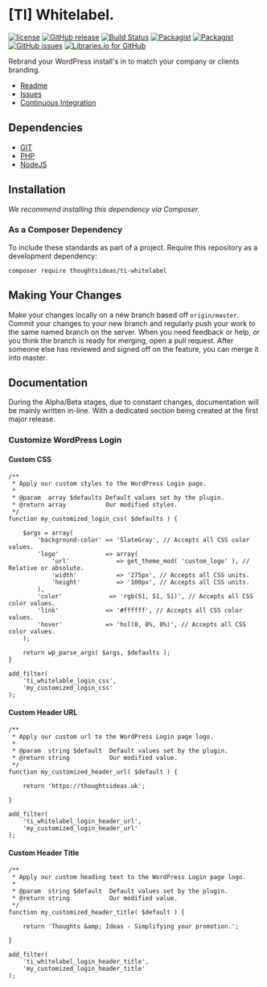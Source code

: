 # [TI] Whitelabel.

[![license](https://img.shields.io/github/license/thoughtsideas/ti-whitelabel.svg)](https://github.com/thoughtsideas/ti-whitelabel)  [![GitHub release](https://img.shields.io/github/release/thoughtsideas/ti-whitelabel.svg)](https://github.com/thoughtsideas/ti-whitelabel)  [![Build Status](https://travis-ci.org/thoughtsideas/ti-whitelabel.svg?branch=master)](https://travis-ci.org/thoughtsideas/ti-whitelabel)  [![Packagist](https://img.shields.io/packagist/v/thoughtsideas/ti-whitelabel.svg)](https://packagist.org/packages/thoughtsideas/ti-whitelabel)  [![Packagist](https://img.shields.io/packagist/dt/thoughtsideas/ti-whitelabel.svg)](https://packagist.org/packages/thoughtsideas/ti-whitelabel)  [![GitHub issues](https://img.shields.io/github/issues/thoughtsideas/ti-whitelabel.svg)](https://github.com/thoughtsideas/ti-whitelabel)  [![Libraries.io for GitHub](https://img.shields.io/librariesio/github/thoughtsideas/ti-whitelabel.svg)](https://github.com/thoughtsideas/ti-whitelabel)

Rebrand your WordPress install's in to match your company or clients branding.

- [Readme](https://github.com/thoughtsideas/ti-whitelabel/blob/master/readme.md)
- [Issues](https://github.com/thoughtsideas/ti-whitelabel/issues/)
- [Continuous Integration](/#0)

## Dependencies

- [GIT](https://git-scm.com/downloads/)
- [PHP](http://www.php.net/)
- [NodeJS](https://nodejs.org/)

## Installation

*We recommend installing this dependency via Composer.*

### As a Composer Dependency

To include these standards as part of a project. Require this repository
as a development dependency:

```
composer require thoughtsideas/ti-whitelabel
```

## Making Your Changes

Make your changes locally on a new branch based off `origin/master`. Commit your changes to your new branch and regularly push your work to the same named branch on the server.
When you need feedback or help, or you think the branch is ready for merging, open a pull request.
After someone else has reviewed and signed off on the feature, you can merge it into master.

## Documentation

During the Alpha/Beta stages, due to constant changes, documentation will be mainly written in-line. With a dedicated section being created at the first major release.

### Customize WordPress Login

#### Custom CSS

```
/**
 * Apply our custom styles to the WordPress Login page.
 *
 * @param  array $defaults Default values set by the plugin.
 * @return array           Our modified styles.
 */
function my_customized_login_css( $defaults ) {

	$args = array(
		'background-color' => 'SlateGray', // Accepts all CSS color values.
		'logo'             => array(
			'url'             => get_theme_mod( 'custom_logo' ), // Relative or absolute.
			'width'           => '275px', // Accepts all CSS units.
			'height'          => '100px', // Accepts all CSS units.
		),
		'color'             => 'rgb(51, 51, 51)', // Accepts all CSS color values.
		'link'             => '#ffffff', // Accepts all CSS color values.
		'hover'            => 'hsl(0, 0%, 0%)', // Accepts all CSS color values.
	);

	return wp_parse_args( $args, $defaults );
}

add_filter(
	'ti_whitelable_login_css',
	'my_customized_login_css'
);
```

#### Custom Header URL

```
/**
 * Apply our custom url to the WordPress Login page logo.
 *
 * @param  string $default  Default values set by the plugin.
 * @return string           Our modified value.
 */
function my_customized_header_url( $default ) {

	return 'https://thoughtsideas.uk';

}

add_filter(
	'ti_whitelabel_login_header_url',
	'my_customized_login_header_url'
);
```

#### Custom Header Title

```
/**
 * Apply our custom heading text to the WordPress Login page logo.
 *
 * @param  string $default  Default values set by the plugin.
 * @return string           Our modified value.
 */
function my_customized_header_title( $default ) {

	return 'Thoughts &amp; Ideas - Simplifying your promotion.';

}

add_filter(
	'ti_whitelabel_login_header_title',
	'my_customized_login_header_title'
);
```
